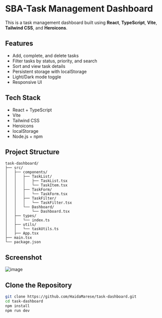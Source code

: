 #  SBA-Task Management Dashboard

This is a task management dashboard built using **React**, **TypeScript**, **Vite**, **Tailwind CSS**, and **Heroicons**.

##  Features

- Add, complete, and delete tasks
- Filter tasks by status, priority, and search
- Sort and view task details
- Persistent storage with localStorage
- Light/Dark mode toggle
- Responsive UI

##  Tech Stack

- React + TypeScript
- Vite
- Tailwind CSS
- Heroicons
- localStorage
- Node.js + npm

##  Project Structure

```text
task-dashboard/
├── src/
│   ├── components/
│   │   ├── TaskList/
│   │   │   ├── TaskList.tsx
│   │   │   └── TaskItem.tsx
│   │   ├── TaskForm/
│   │   │   └── TaskForm.tsx
│   │   ├── TaskFilter/
│   │   │   └── TaskFilter.tsx
│   │   └── Dashboard/
│   │       └── Dashboard.tsx
│   ├── types/
│   │   └── index.ts
│   ├── utils/
│   │   └── taskUtils.ts
│   ├── App.tsx
├── main.tsx
└── package.json
```

##  Screenshot

![image](https://github.com/user-attachments/assets/200190aa-1128-4488-b7a4-44bf6397b24d)


##  Clone the Repository 

```bash
git clone https://github.com/HaidaMarese/task-dashboard.git
cd task-dashboard
npm install
npm run dev
